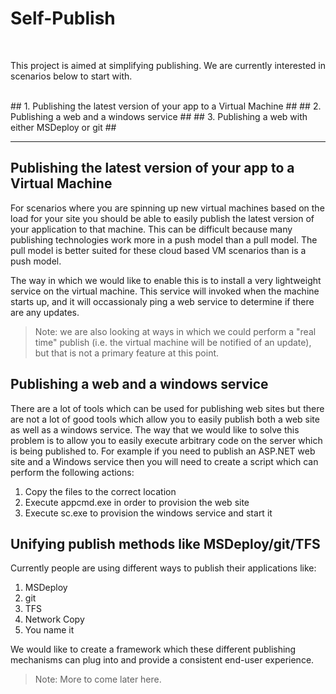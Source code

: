 # Self-Publish #
<br/>

This project is aimed at simplifying publishing. We are currently interested in scenarios below to start with.

<br/>
## 1. Publishing the latest version of your app to a Virtual Machine ##
## 2. Publishing a web and a windows service ##
## 3. Publishing a web with either MSDeploy or git ##
<br />

***
## Publishing the latest version of your app to a Virtual Machine ##
For scenarios where you are spinning up new virtual machines based on the load for your site you should be able to easily publish the latest version of your application to that machine. This can be difficult because many publishing technologies work more in a push model than a pull model. The pull model is better suited for these cloud based VM scenarios than is a push model.

The way in which we would like to enable this is to install a very lightweight service on the virtual machine. This service will invoked when the machine starts up, and it will occassionaly ping a web service to determine if there are any updates.

> Note: we are also looking at ways in which we could perform a "real time" publish (i.e. the virtual machine will be notified of an update), but that is not a primary feature at this point.

## Publishing a web and a windows service ##
There are a lot of tools which can be used for publishing web sites but there are not a lot of good tools which allow you to easily publish both a web site as well as a windows service. The way that we would like to solve this problem is to allow you to easily execute arbitrary code on the server which is being published to. For example if you need to publish an ASP.NET web site and a Windows service then you will need to create a script which can perform the following actions:

1. Copy the files to the correct location
1. Execute appcmd.exe in order to provision the web site
1. Execute sc.exe to provision the windows service and start it

## Unifying publish methods like MSDeploy/git/TFS ##
Currently people are using different ways to publish their applications like:

1. MSDeploy
2. git
3. TFS
4. Network Copy
5. You name it

We would like to create a framework which these different publishing mechanisms can plug into and provide a consistent end-user experience.


> Note: More to come later here.

